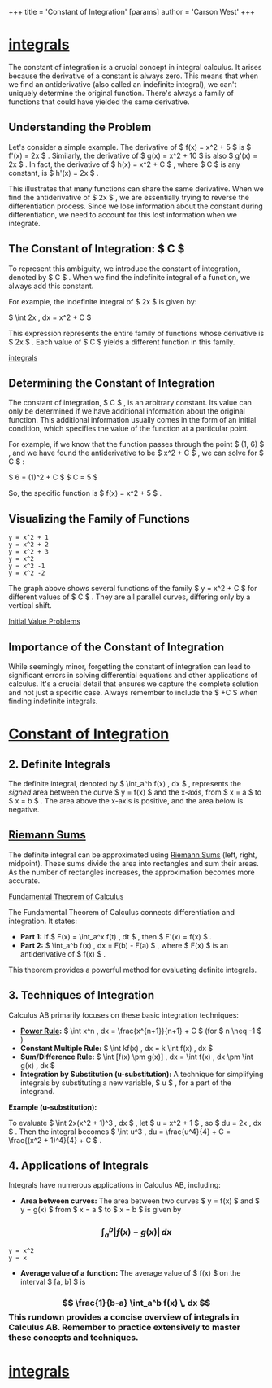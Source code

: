 +++
 title = 'Constant of Integration'
[params]
	author = 'Carson West'
+++
# [integrals](./../integrals/)

The constant of integration is a crucial concept in integral calculus.  It arises because the derivative of a constant is always zero.  This means that when we find an antiderivative (also called an indefinite integral), we can't uniquely determine the original function.  There's always a family of functions that could have yielded the same derivative.

## Understanding the Problem

Let's consider a simple example.  The derivative of  $ f(x) = x^2 + 5 $  is  $ f'(x) = 2x $ .  Similarly, the derivative of  $ g(x) = x^2 + 10 $  is also  $ g'(x) = 2x $ .  In fact, the derivative of  $ h(x) = x^2 + C $ , where  $ C $  is any constant, is  $ h'(x) = 2x $ .

This illustrates that many functions can share the same derivative.  When we find the antiderivative of  $ 2x $ , we are essentially trying to reverse the differentiation process.  Since we lose information about the constant during differentiation, we need to account for this lost information when we integrate.

## The Constant of Integration:  $ C $ 

To represent this ambiguity, we introduce the constant of integration, denoted by  $ C $ .  When we find the indefinite integral of a function, we always add this constant.

For example, the indefinite integral of  $ 2x $  is given by:

 $ \int 2x \, dx = x^2 + C $ 

This expression represents the entire family of functions whose derivative is  $ 2x $ .  Each value of  $ C $  yields a different function in this family.

[integrals](./../integrals/)

## Determining the Constant of Integration

The constant of integration,  $ C $ , is an arbitrary constant.  Its value can only be determined if we have additional information about the original function. This additional information usually comes in the form of an initial condition, which specifies the value of the function at a particular point.

For example, if we know that the function passes through the point  $ (1, 6) $ , and we have found the antiderivative to be  $ x^2 + C $ , we can solve for  $ C $ :

 $ 6 = (1)^2 + C $ 
 $ C = 5 $ 

So, the specific function is  $ f(x) = x^2 + 5 $ .


## Visualizing the Family of Functions

```desmos-graph
y = x^2 + 1
y = x^2 + 2
y = x^2 + 3
y = x^2
y = x^2 -1
y = x^2 -2
```

The graph above shows several functions of the family  $ y = x^2 + C $  for different values of  $ C $ .  They are all parallel curves, differing only by a vertical shift.


[Initial Value Problems](./../initial-value-problems/)

## Importance of the Constant of Integration

While seemingly minor, forgetting the constant of integration can lead to significant errors in solving differential equations and other applications of calculus.  It's a crucial detail that ensures we capture the complete solution and not just a specific case.  Always remember to include the  $ +C $  when finding indefinite integrals.




# [Constant of Integration](./../constant-of-integration/)
## 2. Definite Integrals

The definite integral, denoted by  $ \int_a^b f(x) \, dx $ , represents the *signed* area between the curve  $ y = f(x) $  and the x-axis, from  $ x = a $  to  $ x = b $ .  The area above the x-axis is positive, and the area below is negative.

## [Riemann Sums](./../riemann-sums/)

The definite integral can be approximated using [Riemann Sums](./../riemann-sums/) (left, right, midpoint).  These sums divide the area into rectangles and sum their areas.  As the number of rectangles increases, the approximation becomes more accurate.

[Fundamental Theorem of Calculus](./../fundamental-theorem-of-calculus/)

The Fundamental Theorem of Calculus connects differentiation and integration.  It states:

* **Part 1:** If  $ F(x) = \int_a^x f(t) \, dt $ , then  $ F'(x) = f(x) $ .
* **Part 2:**  $ \int_a^b f(x) \, dx = F(b) - F(a) $ , where  $ F(x) $  is an antiderivative of  $ f(x) $ .

This theorem provides a powerful method for evaluating definite integrals.


## 3. Techniques of Integration

Calculus AB primarily focuses on these basic integration techniques:

* **[Power Rule](./../power-rule/):**  $ \int x^n \, dx = \frac{x^{n+1}}{n+1} + C $   (for  $ n \neq -1 $ )
* **Constant Multiple Rule:**  $ \int kf(x) \, dx = k \int f(x) \, dx $ 
* **Sum/Difference Rule:**  $ \int [f(x) \pm g(x)] \, dx = \int f(x) \, dx \pm \int g(x) \, dx $ 
* **Integration by Substitution (u-substitution):** A technique for simplifying integrals by substituting a new variable,  $ u $ , for a part of the integrand.


**Example (u-substitution):**

To evaluate  $ \int 2x(x^2 + 1)^3 \, dx $ , let  $ u = x^2 + 1 $ , so  $ du = 2x \, dx $ .  Then the integral becomes  $ \int u^3 \, du = \frac{u^4}{4} + C = \frac{(x^2 + 1)^4}{4} + C $ .


## 4. Applications of Integrals

Integrals have numerous applications in Calculus AB, including:

* **Area between curves:**  The area between two curves  $ y = f(x) $  and  $ y = g(x) $  from  $ x = a $  to  $ x = b $  is given by 
###  $$ \int_a^b |f(x) - g(x)| \, dx $$  
```desmos-graph
y = x^2
y = x
```

* **Average value of a function:** The average value of  $ f(x) $  on the interval  $ [a, b] $  is 
###  $$ \frac{1}{b-a} \int_a^b f(x) \, dx $$  This rundown provides a concise overview of integrals in Calculus AB.  Remember to practice extensively to master these concepts and techniques.

# [integrals](./../integrals/)